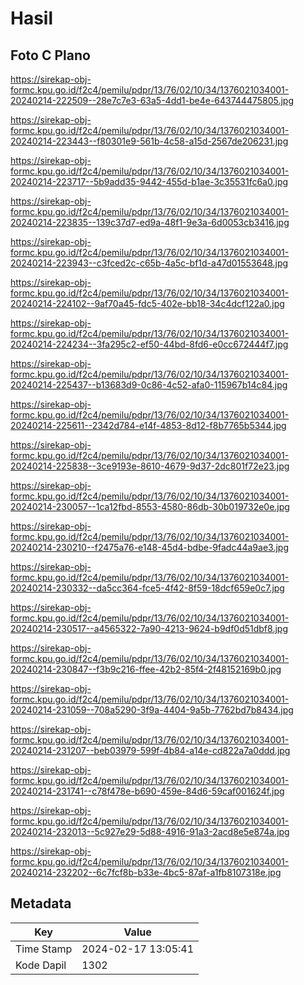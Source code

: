 # Hasil

## Foto C Plano

https://sirekap-obj-formc.kpu.go.id/f2c4/pemilu/pdpr/13/76/02/10/34/1376021034001-20240214-222509--28e7c7e3-63a5-4dd1-be4e-643744475805.jpg

https://sirekap-obj-formc.kpu.go.id/f2c4/pemilu/pdpr/13/76/02/10/34/1376021034001-20240214-223443--f80301e9-561b-4c58-a15d-2567de206231.jpg

https://sirekap-obj-formc.kpu.go.id/f2c4/pemilu/pdpr/13/76/02/10/34/1376021034001-20240214-223717--5b9add35-9442-455d-b1ae-3c35531fc6a0.jpg

https://sirekap-obj-formc.kpu.go.id/f2c4/pemilu/pdpr/13/76/02/10/34/1376021034001-20240214-223835--139c37d7-ed9a-48f1-9e3a-6d0053cb3416.jpg

https://sirekap-obj-formc.kpu.go.id/f2c4/pemilu/pdpr/13/76/02/10/34/1376021034001-20240214-223943--c3fced2c-c65b-4a5c-bf1d-a47d01553648.jpg

https://sirekap-obj-formc.kpu.go.id/f2c4/pemilu/pdpr/13/76/02/10/34/1376021034001-20240214-224102--9af70a45-fdc5-402e-bb18-34c4dcf122a0.jpg

https://sirekap-obj-formc.kpu.go.id/f2c4/pemilu/pdpr/13/76/02/10/34/1376021034001-20240214-224234--3fa295c2-ef50-44bd-8fd6-e0cc672444f7.jpg

https://sirekap-obj-formc.kpu.go.id/f2c4/pemilu/pdpr/13/76/02/10/34/1376021034001-20240214-225437--b13683d9-0c86-4c52-afa0-115967b14c84.jpg

https://sirekap-obj-formc.kpu.go.id/f2c4/pemilu/pdpr/13/76/02/10/34/1376021034001-20240214-225611--2342d784-e14f-4853-8d12-f8b7765b5344.jpg

https://sirekap-obj-formc.kpu.go.id/f2c4/pemilu/pdpr/13/76/02/10/34/1376021034001-20240214-225838--3ce9193e-8610-4679-9d37-2dc801f72e23.jpg

https://sirekap-obj-formc.kpu.go.id/f2c4/pemilu/pdpr/13/76/02/10/34/1376021034001-20240214-230057--1ca12fbd-8553-4580-86db-30b019732e0e.jpg

https://sirekap-obj-formc.kpu.go.id/f2c4/pemilu/pdpr/13/76/02/10/34/1376021034001-20240214-230210--f2475a76-e148-45d4-bdbe-9fadc44a9ae3.jpg

https://sirekap-obj-formc.kpu.go.id/f2c4/pemilu/pdpr/13/76/02/10/34/1376021034001-20240214-230332--da5cc364-fce5-4f42-8f59-18dcf659e0c7.jpg

https://sirekap-obj-formc.kpu.go.id/f2c4/pemilu/pdpr/13/76/02/10/34/1376021034001-20240214-230517--a4565322-7a90-4213-9624-b9df0d51dbf8.jpg

https://sirekap-obj-formc.kpu.go.id/f2c4/pemilu/pdpr/13/76/02/10/34/1376021034001-20240214-230847--f3b9c216-ffee-42b2-85f4-2f48152169b0.jpg

https://sirekap-obj-formc.kpu.go.id/f2c4/pemilu/pdpr/13/76/02/10/34/1376021034001-20240214-231059--708a5290-3f9a-4404-9a5b-7762bd7b8434.jpg

https://sirekap-obj-formc.kpu.go.id/f2c4/pemilu/pdpr/13/76/02/10/34/1376021034001-20240214-231207--beb03979-599f-4b84-a14e-cd822a7a0ddd.jpg

https://sirekap-obj-formc.kpu.go.id/f2c4/pemilu/pdpr/13/76/02/10/34/1376021034001-20240214-231741--c78f478e-b690-459e-84d6-59caf001624f.jpg

https://sirekap-obj-formc.kpu.go.id/f2c4/pemilu/pdpr/13/76/02/10/34/1376021034001-20240214-232013--5c927e29-5d88-4916-91a3-2acd8e5e874a.jpg

https://sirekap-obj-formc.kpu.go.id/f2c4/pemilu/pdpr/13/76/02/10/34/1376021034001-20240214-232202--6c7fcf8b-b33e-4bc5-87af-a1fb8107318e.jpg


## Metadata

| Key        | Value               |
| ---------- | ------------------- |
| Time Stamp | 2024-02-17 13:05:41 |
| Kode Dapil | 1302                |



